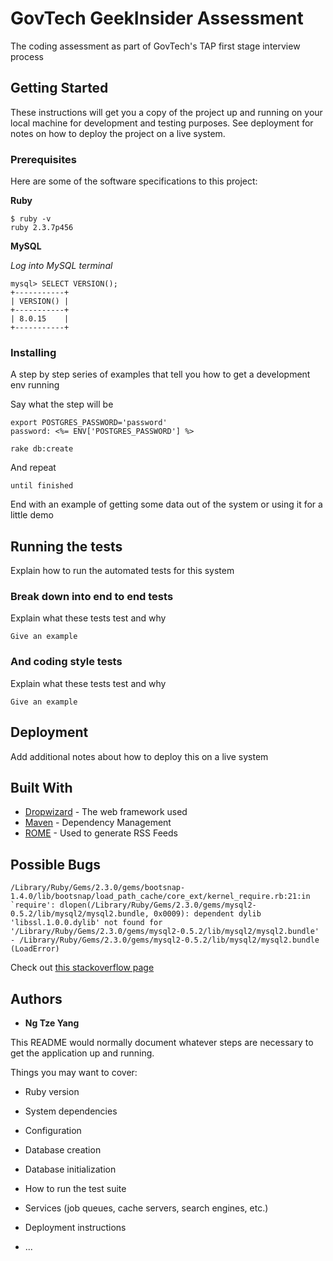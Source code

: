 # GovTech GeekInsider Assessment

The coding assessment as part of GovTech's TAP first stage interview process

## Getting Started

These instructions will get you a copy of the project up and running on your local machine for development and testing purposes. See deployment for notes on how to deploy the project on a live system.

### Prerequisites

Here are some of the software specifications to this project:

**Ruby**
```
$ ruby -v
ruby 2.3.7p456
```

**MySQL**

*Log into MySQL terminal*
```
mysql> SELECT VERSION();
+-----------+
| VERSION() |
+-----------+
| 8.0.15    |
+-----------+
```

### Installing

A step by step series of examples that tell you how to get a development env running

Say what the step will be

```
export POSTGRES_PASSWORD='password'
password: <%= ENV['POSTGRES_PASSWORD'] %>

rake db:create
```

And repeat

```
until finished
```

End with an example of getting some data out of the system or using it for a little demo

## Running the tests

Explain how to run the automated tests for this system

### Break down into end to end tests

Explain what these tests test and why

```
Give an example
```

### And coding style tests

Explain what these tests test and why

```
Give an example
```

## Deployment

Add additional notes about how to deploy this on a live system

## Built With

* [Dropwizard](http://www.dropwizard.io/1.0.2/docs/) - The web framework used
* [Maven](https://maven.apache.org/) - Dependency Management
* [ROME](https://rometools.github.io/rome/) - Used to generate RSS Feeds

## Possible Bugs

```
/Library/Ruby/Gems/2.3.0/gems/bootsnap-1.4.0/lib/bootsnap/load_path_cache/core_ext/kernel_require.rb:21:in `require': dlopen(/Library/Ruby/Gems/2.3.0/gems/mysql2-0.5.2/lib/mysql2/mysql2.bundle, 0x0009): dependent dylib 'libssl.1.0.0.dylib' not found for '/Library/Ruby/Gems/2.3.0/gems/mysql2-0.5.2/lib/mysql2/mysql2.bundle' - /Library/Ruby/Gems/2.3.0/gems/mysql2-0.5.2/lib/mysql2/mysql2.bundle (LoadError)
```

Check out [this stackoverflow page](https://stackoverflow.com/questions/51264240/rake-dbmigrate-error-with-mysql2-gem-library-not-loaded-libssl-1-0-0-dylib)

## Authors

* **Ng Tze Yang**



This README would normally document whatever steps are necessary to get the
application up and running.

Things you may want to cover:

* Ruby version

* System dependencies

* Configuration

* Database creation

* Database initialization

* How to run the test suite

* Services (job queues, cache servers, search engines, etc.)

* Deployment instructions

* ...
